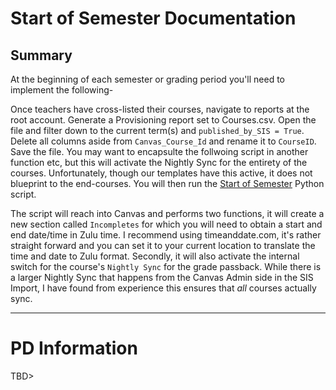 # Start of Semester Documentation #
## Summary ##
At the beginning of each semester or grading period you'll need to implement the following- 


Once teachers have cross-listed their courses, navigate to reports at the root account. Generate a Provisioning report set to Courses.csv. Open the file and filter down to the current term(s) and `published_by_SIS = True`. Delete all columns aside from `Canvas_Course_Id` and rename it to `CourseID`. Save the file. You may want to encapsulte the follwoing script in another function etc, but this will activate the Nightly Sync for the entirety of the courses. Unfortunately, though our templates have this active, it does not blueprint to the end-courses. You will then run the [Start of Semester](CanvasScripts\start_of_semester.py) Python script. 

The script will reach into Canvas and performs two functions, it will create a new section called `Incompletes` for which you will need to obtain a start and end date/time in Zulu time. I recommend using timeanddate.com, it's rather straight forward and you can set it to your current location to translate the time and date to Zulu format. Secondly, it will also activate the internal switch for the course's `Nightly Sync` for the grade passback. While there is a larger Nightly Sync that happens from the Canvas Admin side in the SIS Import, I have found from experience this ensures that *all* courses actually sync. 

---
# PD Information # 
TBD> 
